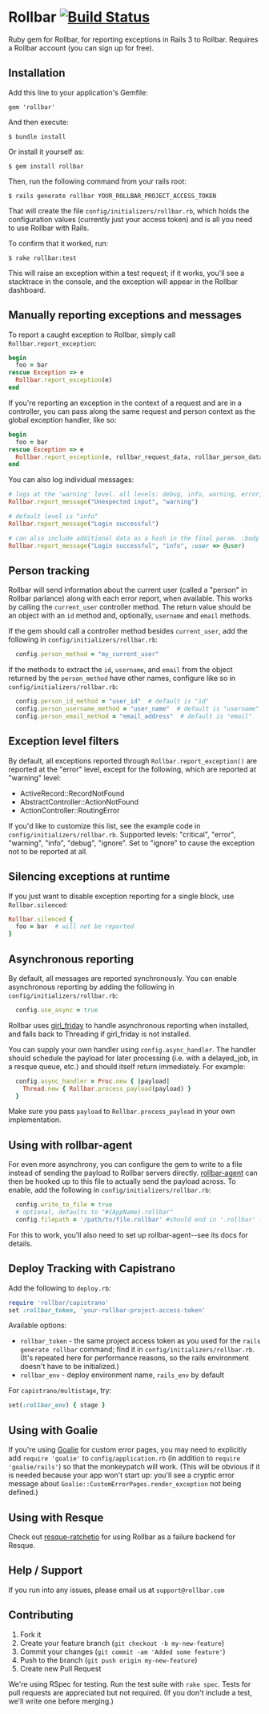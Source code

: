 # Rollbar [![Build Status](https://secure.travis-ci.org/rollbar/rollbar-gem.png?branch=master)](https://travis-ci.org/rollbar/rollbar-gem)

Ruby gem for Rollbar, for reporting exceptions in Rails 3 to Rollbar. Requires a Rollbar account (you can sign up for free).

## Installation

Add this line to your application's Gemfile:

    gem 'rollbar'

And then execute:

    $ bundle install

Or install it yourself as:

    $ gem install rollbar

Then, run the following command from your rails root:

    $ rails generate rollbar YOUR_ROLLBAR_PROJECT_ACCESS_TOKEN

That will create the file `config/initializers/rollbar.rb`, which holds the configuration values (currently just your access token) and is all you need to use Rollbar with Rails.

To confirm that it worked, run:

    $ rake rollbar:test

This will raise an exception within a test request; if it works, you'll see a stacktrace in the console, and the exception will appear in the Rollbar dashboard.

## Manually reporting exceptions and messages

To report a caught exception to Rollbar, simply call `Rollbar.report_exception`:

```ruby
begin
  foo = bar
rescue Exception => e
  Rollbar.report_exception(e)
end
```

If you're reporting an exception in the context of a request and are in a controller, you can pass along the same request and person context as the global exception handler, like so:

```ruby
begin
  foo = bar
rescue Exception => e
  Rollbar.report_exception(e, rollbar_request_data, rollbar_person_data)
end
```

You can also log individual messages:

```ruby
# logs at the 'warning' level. all levels: debug, info, warning, error, critical
Rollbar.report_message("Unexpected input", "warning")

# default level is "info"
Rollbar.report_message("Login successful")

# can also include additional data as a hash in the final param. :body is reserved.
Rollbar.report_message("Login successful", "info", :user => @user)
```


## Person tracking

Rollbar will send information about the current user (called a "person" in Rollbar parlance) along with each error report, when available. This works by calling the `current_user` controller method. The return value should be an object with an `id` method and, optionally, `username` and `email` methods.

If the gem should call a controller method besides `current_user`, add the following in `config/initializers/rollbar.rb`:

```ruby
  config.person_method = "my_current_user"
```

If the methods to extract the `id`, `username`, and `email` from the object returned by the `person_method` have other names, configure like so in `config/initializers/rollbar.rb`:

```ruby
  config.person_id_method = "user_id"  # default is "id"
  config.person_username_method = "user_name"  # default is "username"
  config.person_email_method = "email_address"  # default is "email"
```


## Exception level filters

By default, all exceptions reported through `Rollbar.report_exception()` are reported at the "error" level, except for the following, which are reported at "warning" level:

- ActiveRecord::RecordNotFound
- AbstractController::ActionNotFound
- ActionController::RoutingError

If you'd like to customize this list, see the example code in `config/initializers/rollbar.rb`. Supported levels: "critical", "error", "warning", "info", "debug", "ignore". Set to "ignore" to cause the exception not to be reported at all.


## Silencing exceptions at runtime

If you just want to disable exception reporting for a single block, use `Rollbar.silenced`:

```ruby
Rollbar.silenced {
  foo = bar  # will not be reported
}
```


## Asynchronous reporting

By default, all messages are reported synchronously. You can enable asynchronous reporting by adding the following in `config/initializers/rollbar.rb`:

```ruby
  config.use_async = true
```

Rollbar uses [girl_friday](https://github.com/mperham/girl_friday) to handle asynchronous reporting when installed, and falls back to Threading if girl_friday is not installed.

You can supply your own handler using `config.async_handler`. The handler should schedule the payload for later processing (i.e. with a delayed_job, in a resque queue, etc.) and should itself return immediately. For example:

```ruby
  config.async_handler = Proc.new { |payload|
    Thread.new { Rollbar.process_payload(payload) }
  }
```

Make sure you pass `payload` to `Rollbar.process_payload` in your own implementation.


## Using with rollbar-agent

For even more asynchrony, you can configure the gem to write to a file instead of sending the payload to Rollbar servers directly. [rollbar-agent](https://github.com/rollbar/rollbar-agent) can then be hooked up to this file to actually send the payload across. To enable, add the following in `config/initializers/rollbar.rb`:

```ruby
  config.write_to_file = true
  # optional, defaults to "#{AppName}.rollbar"
  config.filepath = '/path/to/file.rollbar' #should end in '.rollbar' for use with rollbar-agent
```

For this to work, you'll also need to set up rollbar-agent--see its docs for details.


## Deploy Tracking with Capistrano

Add the following to `deploy.rb`:

```ruby
require 'rollbar/capistrano'
set :rollbar_token, 'your-rollbar-project-access-token'
```

Available options:

- `rollbar_token` - the same project access token as you used for the `rails generate rollbar` command; find it in `config/initializers/rollbar.rb`. (It's repeated here for performance reasons, so the rails environment doesn't have to be initialized.)
- `rollbar_env` - deploy environment name, `rails_env` by default

For `capistrano/multistage`, try:

```ruby
set(:rollbar_env) { stage }
```


## Using with Goalie

If you're using [Goalie](https://github.com/obvio171/goalie) for custom error pages, you may need to explicitly add `require 'goalie'` to `config/application.rb` (in addition to `require 'goalie/rails'`) so that the monkeypatch will work. (This will be obvious if it is needed because your app won't start up: you'll see a cryptic error message about `Goalie::CustomErrorPages.render_exception` not being defined.)


## Using with Resque

Check out [resque-ratchetio](https://github.com/CrowdFlower/resque-ratchetio) for using Rollbar as a failure backend for Resque.


## Help / Support

If you run into any issues, please email us at `support@rollbar.com`


## Contributing

1. Fork it
2. Create your feature branch (`git checkout -b my-new-feature`)
3. Commit your changes (`git commit -am 'Added some feature'`)
4. Push to the branch (`git push origin my-new-feature`)
5. Create new Pull Request

We're using RSpec for testing. Run the test suite with `rake spec`. Tests for pull requests are appreciated but not required. (If you don't include a test, we'll write one before merging.)
